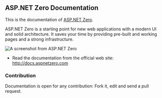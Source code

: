 ## ASP.NET Zero Documentation

This is the documentation of [ASP.NET Zero](https://aspnetzero.com).

ASP.NET Zero is a starting point for new web applications with a modern UI and solid architecture. It saves your time by providing pre-built and working pages and a strong infrastructure.

![A screenshot from ASP.NET Zero](doc/images/dashboardV3.png)

* Read the documentation from the official web site: http://docs.aspnetzero.com

### Contribution

Documentation is open for any contribution: Fork it, edit and send a pull request.
